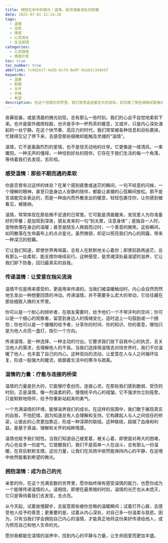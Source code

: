 ```yaml
---
title: 拥抱生命中的微光：温情，是灵魂最深处的慰藉
date: 2025-07-01 22:14:28
tags:
  - 温情
  - 治愈
  - 情感
  - 心灵成长
  - 生活感悟
categories:
  - 心灵随笔
  - 情感疗愈
toc: true
toc_number: true
abbrlink: 7c9d2e1f-4a5b-6c7d-8e9f-0a1b2c3d4e5f
keywords:
  - 温暖
  - 慰藉
  - 关怀
  - 共情
  - 希望
description: 在这个喧嚣的世界里，我们常常追逐着宏大的目标，却忽略了那些细微却能触及灵魂的温情。本文将带你一同感受、传递并发现温情的力量，它是我们抵御寒冷的铠甲，也是照亮前路的微光，更是生命中最深沉的慰藉。
---
```


夜幕低垂，或是清晨的微光初现，总有那么一些时刻，我们的心会不自觉地柔软下来。也许是窗外细雨轻敲，也许是手中一杯热茶的暖意，又或许，只是内心深处涌起的一丝宁静。在这个快节奏、高压力的时代，我们常常被各种信息和目标裹挟，忙碌得忘记了停下来，去感受那些细微却能触及灵魂的“温情”。

温情，它不是轰轰烈烈的爱情，也不是惊天动地的壮举。它更像是一缕清风，一束暖阳，一种无声的懂得，一种恰到好处的陪伴。它存在于我们生活的每一个角落，等待着我们去发现，去珍视。

### 感受温情：那些不期而遇的柔软

你是否曾有过这样的体验？在某个感到疲惫或迷茫的瞬间，一句不经意的问候，一个理解的眼神，甚至只是身边人安静的陪伴，都能让紧绷的心弦瞬间放松。那不是言语能完全表达的，而是一种由内而外散发出的暖意，轻轻包裹住你，让你感到被看见，被接纳。

温情，常常体现在那些微不足道的日常里。它可能是清晨醒来，发现爱人为你准备好的早餐；是加班到深夜，朋友发来的一句“别太累，注意身体”；是独自一人时，宠物依偎在身边的温暖；甚至是陌生人擦肩而过时，一个善意的微笑。这些瞬间，如同散落在生命画布上的点点星光，虽然微弱，却足以照亮我们内心的阴霾，带来一种深沉的慰藉。

它让我们知道，即使世界再喧嚣，总有人在默默地关心着你；即使前路再迷茫，总有那么一丝柔软，能支撑你继续前行。这种感受，是灵魂深处最渴望的滋养，它让我们卸下防备，回归最真实的自我。

### 传递温情：让爱意在指尖流淌

温情不仅是用来感受的，更是用来传递的。当我们被温暖触动时，内心会自然而然地生发出一种想要回馈的冲动。传递温情，并不需要多么宏大的举动，它往往藏在那些细致入微的关怀里。

你可以是一个耐心的倾听者，在朋友需要时，给予他们一个不带评判的空间；你可以是一个细心的观察者，留意到身边人的情绪变化，适时送上一句鼓励或一个拥抱；你也可以是一个慷慨的给予者，分享你的时间、你的知识、你的善意，哪怕只是为他人点亮一盏灯，指引一个方向。

传递温情，是一种选择，一种主动的付出。它要求我们放下自我中心的执念，去关注他人的需求，去理解他人的不易。当我们选择用温情去对待世界时，我们不仅温暖了他人，也丰盈了自己的内心。这种双向的流动，让爱意在人与人之间循环往复，形成一股强大的暖流，抵御着生活中的寒冷与疏离。

### 温情的力量：疗愈与连接的桥梁

温情的力量是巨大的，它能够疗愈创伤，连接心灵。在那些我们感到脆弱、受伤的时刻，正是温情，像一剂温柔的药，慢慢抚平内心的褶皱。它不强求你立刻痊愈，只是默默地陪伴，给予你重新站起来的勇气。

一个充满温情的环境，能够滋养我们的成长。在这样的氛围中，我们敢于展现真实的自我，不怕犯错，因为知道总有人会理解和支持。它构建起人与人之间信任的桥梁，让彼此的心灵更加靠近，形成一种深厚的联结。这种联结，超越了血缘和利益，是基于真诚、理解和关怀的纯粹情感。

温情也赋予我们韧性。当我们知道自己被爱着，被关心着，即使面对再大的困难，内心也会多一份底气。它提醒我们，我们不是孤单一人在战斗，总有那么一份温暖，在背后默默支撑。这份力量，让我们在风雨中依然能保持内心的平静，在逆境中依然能看到希望的微光。

### 拥抱温情：成为自己的光

亲爱的你，在这个充满变数的世界里，愿你始终保有感受温情的能力，也愿你成为一个能够传递温情的人。请相信，即使在最黑暗的时刻，温情的光芒也从未熄灭，它只是等待着我们去发现，去点亮。

从今天起，试着放慢脚步，去留意那些被你忽略的温暖瞬间；试着打开心扉，去感受他人给予的善意；更重要的是，试着从内心深处，对自己多一份温柔与慈悲。因为，只有当我们学会拥抱自己内心的温情，才能真正地将这份美好传递给他人，成为照亮自己和他人生命的光。

愿你我都能在温情的滋养中，找到内心的平静与力量，让生命因爱而更加丰盛。